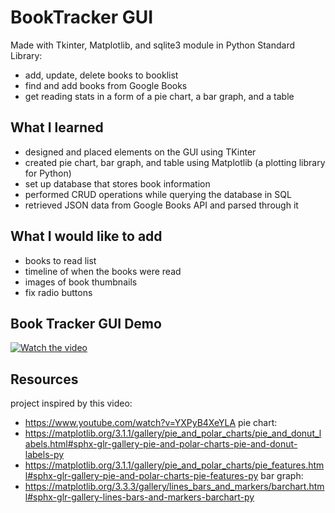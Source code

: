# BookTracker GUI
Made with Tkinter, Matplotlib, and sqlite3 module in Python Standard Library:
- add, update, delete books to booklist
- find and add books from Google Books
- get reading stats in a form of a pie chart, a bar graph, and a table

## What I learned
- designed and placed elements on the GUI using TKinter
- created pie chart, bar graph, and table using Matplotlib (a plotting library for Python)
- set up database that stores book information
- performed CRUD operations while querying the database in SQL
- retrieved JSON data from Google Books API and parsed through it

## What I would like to add
-	books to read list
- timeline of when the books were read
- images of book thumbnails
- fix radio buttons

## Book Tracker GUI Demo
 [![Watch the video]( https://img.youtube.com/vi/1D2Ai7z_xNg/0.jpg)](https://youtu.be/1D2Ai7z_xNg)
 
## Resources
project inspired by this video:
- https://www.youtube.com/watch?v=YXPyB4XeYLA
pie chart: 
- https://matplotlib.org/3.1.1/gallery/pie_and_polar_charts/pie_and_donut_labels.html#sphx-glr-gallery-pie-and-polar-charts-pie-and-donut-labels-py
- https://matplotlib.org/3.1.1/gallery/pie_and_polar_charts/pie_features.html#sphx-glr-gallery-pie-and-polar-charts-pie-features-py
bar graph: 
- https://matplotlib.org/3.3.3/gallery/lines_bars_and_markers/barchart.html#sphx-glr-gallery-lines-bars-and-markers-barchart-py


